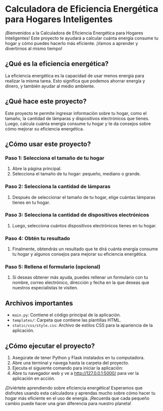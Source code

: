 # Calculadora de Eficiencia Energética para Hogares Inteligentes

¡Bienvenidos a la Calculadora de Eficiencia Energética para Hogares Inteligentes! Este proyecto te ayudará a calcular cuánta energía consume tu hogar y cómo puedes hacerlo más eficiente. ¡Vamos a aprender y divertirnos al mismo tiempo!

## ¿Qué es la eficiencia energética?

La eficiencia energética es la capacidad de usar menos energía para realizar la misma tarea. Esto significa que podemos ahorrar energía y dinero, y también ayudar al medio ambiente.

## ¿Qué hace este proyecto?

Este proyecto te permite ingresar información sobre tu hogar, como el tamaño, la cantidad de lámparas y dispositivos electrónicos que tienes. Luego, calcula cuánta energía consume tu hogar y te da consejos sobre cómo mejorar su eficiencia energética.

## ¿Cómo usar este proyecto?

### Paso 1: Selecciona el tamaño de tu hogar

1. Abre la página principal.
2. Selecciona el tamaño de tu hogar: pequeño, mediano o grande.

### Paso 2: Selecciona la cantidad de lámparas

1. Después de seleccionar el tamaño de tu hogar, elige cuántas lámparas tienes en tu hogar.

### Paso 3: Selecciona la cantidad de dispositivos electrónicos

1. Luego, selecciona cuántos dispositivos electrónicos tienes en tu hogar.

### Paso 4: Obtén tu resultado

1. Finalmente, obtendrás un resultado que te dirá cuánta energía consume tu hogar y algunos consejos para mejorar su eficiencia energética.

### Paso 5: Rellena el formulario (opcional)

1. Si deseas obtener más ayuda, puedes rellenar un formulario con tu nombre, correo electrónico, dirección y fecha en la que deseas que nuestros especialistas te visiten.

## Archivos importantes

- `main.py`: Contiene el código principal de la aplicación.
- `templates/`: Carpeta que contiene las plantillas HTML.
- `static/css/style.css`: Archivo de estilos CSS para la apariencia de la aplicación.

## ¿Cómo ejecutar el proyecto?

1. Asegúrate de tener Python y Flask instalados en tu computadora.
2. Abre una terminal y navega hasta la carpeta del proyecto.
3. Ejecuta el siguiente comando para iniciar la aplicación:
4. Abre tu navegador web y ve a http://127.0.0.1:5000/ para ver la aplicación en acción.

¡Diviértete aprendiendo sobre eficiencia energética!
Esperamos que disfrutes usando esta calculadora y aprendas mucho sobre cómo hacer tu hogar más eficiente en el uso de energía. ¡Recuerda que cada pequeño cambio puede hacer una gran diferencia para nuestro planeta!